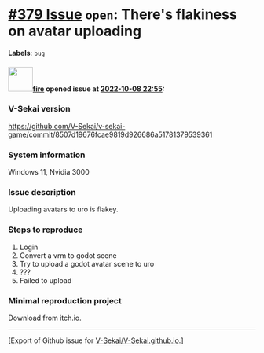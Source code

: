 # [\#379 Issue](https://github.com/V-Sekai/V-Sekai.github.io/issues/379) `open`: There's flakiness on avatar uploading 
**Labels**: `bug`


#### <img src="https://avatars.githubusercontent.com/u/32321?u=c2e06a3d2b49a467aa907e54aa259516440267cc&v=4" width="50">[fire](https://github.com/fire) opened issue at [2022-10-08 22:55](https://github.com/V-Sekai/V-Sekai.github.io/issues/379):

### V-Sekai version

https://github.com/V-Sekai/v-sekai-game/commit/8507d19676fcae9819d926686a51781379539361

### System information

Windows 11, Nvidia 3000

### Issue description

Uploading avatars to uro is flakey.

### Steps to reproduce

1. Login
2. Convert a vrm to godot scene
3. Try to upload a godot avatar scene to uro
4. ???
5. Failed to upload

### Minimal reproduction project

Download from itch.io.




-------------------------------------------------------------------------------



[Export of Github issue for [V-Sekai/V-Sekai.github.io](https://github.com/V-Sekai/V-Sekai.github.io).]
